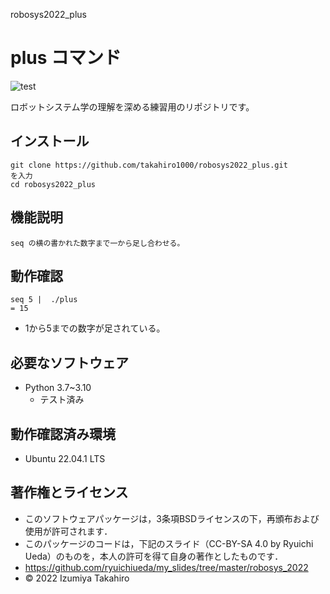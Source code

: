  robosys2022_plus
# plus コマンド
![test](https://github.com/takahiro1000/robosys2022_plus/actions/workflows/test.yml/badge.svg)

ロボットシステム学の理解を深める練習用のリポジトリです。 

## インストール
```
git clone https://github.com/takahiro1000/robosys2022_plus.git
を入力
cd robosys2022_plus
```

## 機能説明
```
seq の横の書かれた数字まで一から足し合わせる。
```

## 動作確認
```
seq 5 |  ./plus
= 15
```
* 1から5までの数字が足されている。

## 必要なソフトウェア
* Python 3.7~3.10
  * テスト済み


## 動作確認済み環境
* Ubuntu 22.04.1 LTS
## 著作権とライセンス
* このソフトウェアパッケージは，3条項BSDライセンスの下，再頒布および使用が許可されます．
* このパッケージのコードは，下記のスライド（CC-BY-SA 4.0 by Ryuichi Ueda）のものを，本人の許可を得て自身の著作としたものです．　
* https://github.com/ryuichiueda/my_slides/tree/master/robosys_2022
* © 2022 Izumiya Takahiro
